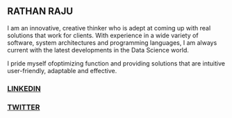 ## RATHAN RAJU  

I am an innovative, creative thinker who is adept at coming up with real solutions that work for clients.
With experience in a wide variety of software, system architectures and programming languages, I am
always current with the latest developments in the Data Science world. 

I pride myself ofoptimizing function and providing solutions that are intuitive user-friendly, adaptable and effective.


### [LINKEDIN](https://www.linkedin.com/in/rathan-raju/)
### [TWITTER](https://twitter.com/rathanraju)
